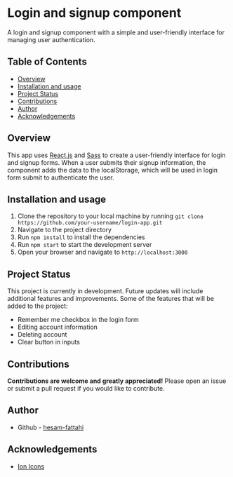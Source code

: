 # Login and signup component

A login and signup component with a simple and user-friendly interface for managing user authentication.

## Table of Contents

- [Overview](#overview)
- [Installation and usage](#installation-and-usage)
- [Project Status](#project-status)
- [Contributions](#contributions)
- [Author](#author)
- [Acknowledgements](#acknowledgements)

## Overview

This app uses [React.js](https://react.dev/) and [Sass](https://sass-lang.com/) to create a user-friendly interface for login and signup forms. When a user submits their signup information, the component adds the data to the localStorage, which will be used in login form submit to authenticate the user.

## Installation and usage

1. Clone the repository to your local machine by running `git clone https://github.com/your-username/login-app.git`
2. Navigate to the project directory
3. Run `npm install` to install the dependencies
4. Run `npm start` to start the development server
5. Open your browser and navigate to `http://localhost:3000`

## Project Status

This project is currently in development. Future updates will include additional features and improvements.
Some of the features that will be added to the project:

- Remember me checkbox in the login form
- Editing account information
- Deleting account
- Clear button in inputs

## Contributions

**Contributions are welcome and greatly appreciated!** Please open an issue or submit a pull request if you would like to contribute.

## Author

- Github - [hesam-fattahi](https://github.com/hesam-fattahi)

## Acknowledgements

- [Ion Icons](https://ionic.io/ionicons)
